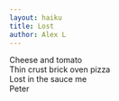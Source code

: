 ```yaml
---
layout: haiku
title: Lost
author: Alex L
---
```


Cheese and tomato<br>
Thin crust brick oven pizza<br>
Lost in the sauce me<br>
Peter<br>
